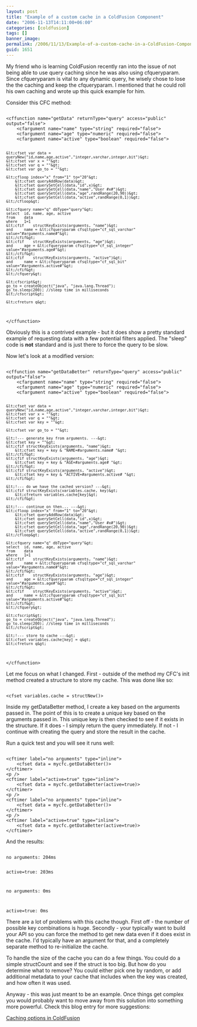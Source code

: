 ```yaml
---
layout: post
title: "Example of a custom cache in a ColdFusion Component"
date: "2006-11-13T14:11:00+06:00"
categories: [coldfusion]
tags: []
banner_image: 
permalink: /2006/11/13/Example-of-a-custom-cache-in-a-ColdFusion-Component
guid: 1651
---
```


My friend who is learning ColdFusion recently ran into the issue of not being able to use query caching since he was also using cfqueryparam. Since cfqueryparam is vital to any dynamic query, he wisely chose to lose the the caching and keep the cfqueryparam. I mentioned that he could roll his own caching and wrote up this quick example for him.
<!--more-->
Consider this CFC method:

<code>
&lt;cffunction name="getData" returnType="query" access="public" output="false"&gt;
	&lt;cfargument name="name" type="string" required="false"&gt;
	&lt;cfargument name="age" type="numeric" required="false"&gt;
	&lt;cfargument name="active" type="boolean" required="false"&gt;
	
	&lt;cfset var data = queryNew("id,name,age,active","integer,varchar,integer,bit")&gt;
	&lt;cfset var x = ""&gt;
	&lt;cfset var q = ""&gt;
	&lt;cfset var go_to = ""&gt;
	
	&lt;cfloop index="x" from="1" to="20"&gt;
		&lt;cfset queryAddRow(data)&gt;
		&lt;cfset querySetCell(data,"id",x)&gt;
		&lt;cfset querySetCell(data,"name","User #x#")&gt;
		&lt;cfset querySetCell(data,"age",randRange(20,90))&gt;
		&lt;cfset querySetCell(data,"active",randRange(0,1))&gt;
	&lt;/cfloop&gt;
	
	&lt;cfquery name="q" dbType="query"&gt;
	select	id, name, age, active
	from	data
	where	1=1
	&lt;cfif	structKeyExists(arguments, "name")&gt;
	and		name = &lt;cfqueryparam cfsqltype="cf_sql_varchar" value="#arguments.name#"&gt;
	&lt;/cfif&gt;
	&lt;cfif	structKeyExists(arguments, "age")&gt;
	and		age = &lt;cfqueryparam cfsqltype="cf_sql_integer" value="#arguments.age#"&gt;
	&lt;/cfif&gt;
	&lt;cfif	structKeyExists(arguments, "active")&gt;
	and		name = &lt;cfqueryparam cfsqltype="cf_sql_bit" value="#arguments.active#"&gt;
	&lt;/cfif&gt;
	&lt;/cfquery&gt;
	
	&lt;cfscript&gt;
	go_to = createObject("java", "java.lang.Thread");
	go_to.sleep(200); //sleep time in milliseconds
	&lt;/cfscript&gt;
	
	&lt;cfreturn q&gt;

&lt;/cffunction&gt;
</code>

Obviously this is a contrived example - but it does show a pretty standard example of requesting data with a few potential filters applied. The "sleep" code is <b>not</b> standard and is just there to force the query to be slow.

Now let's look at a modified version:

<code>
&lt;cffunction name="getDataBetter" returnType="query" access="public" output="false"&gt;
	&lt;cfargument name="name" type="string" required="false"&gt;
	&lt;cfargument name="age" type="numeric" required="false"&gt;
	&lt;cfargument name="active" type="boolean" required="false"&gt;
	
	&lt;cfset var data = queryNew("id,name,age,active","integer,varchar,integer,bit")&gt;
	&lt;cfset var x = ""&gt;
	&lt;cfset var q = ""&gt;
	&lt;cfset var key = ""&gt;
	
	&lt;cfset var go_to = ""&gt;
	
	&lt;!--- generate key from arguments. ---&gt;
	&lt;cfset key = ""&gt;
	&lt;cfif structKeyExists(arguments, "name")&gt;
		&lt;cfset key = key & "NAME=#arguments.name# "&gt;
	&lt;/cfif&gt;
	&lt;cfif structKeyExists(arguments, "age")&gt;
		&lt;cfset key = key & "AGE=#arguments.age# "&gt;
	&lt;/cfif&gt;
	&lt;cfif structKeyExists(arguments, "active")&gt;
		&lt;cfset key = key & "ACTIVE=#arguments.active# "&gt;
	&lt;/cfif&gt;
	
	&lt;!--- do we have the cached version? ---&gt;
	&lt;cfif structKeyExists(variables.cache, key)&gt;
		&lt;cfreturn variables.cache[key]&gt;
	&lt;/cfif&gt;

	&lt;!--- continue on then... ---&gt;	
	&lt;cfloop index="x" from="1" to="20"&gt;
		&lt;cfset queryAddRow(data)&gt;
		&lt;cfset querySetCell(data,"id",x)&gt;
		&lt;cfset querySetCell(data,"name","User #x#")&gt;
		&lt;cfset querySetCell(data,"age",randRange(20,90))&gt;
		&lt;cfset querySetCell(data,"active",randRange(0,1))&gt;
	&lt;/cfloop&gt;
	
	&lt;cfquery name="q" dbType="query"&gt;
	select	id, name, age, active
	from	data
	where	1=1
	&lt;cfif	structKeyExists(arguments, "name")&gt;
	and		name = &lt;cfqueryparam cfsqltype="cf_sql_varchar" value="#arguments.name#"&gt;
	&lt;/cfif&gt;
	&lt;cfif	structKeyExists(arguments, "age")&gt;
	and		age = &lt;cfqueryparam cfsqltype="cf_sql_integer" value="#arguments.age#"&gt;
	&lt;/cfif&gt;
	&lt;cfif	structKeyExists(arguments, "active")&gt;
	and		name = &lt;cfqueryparam cfsqltype="cf_sql_bit" value="#arguments.active#"&gt;
	&lt;/cfif&gt;
	&lt;/cfquery&gt;
	
	&lt;cfscript&gt;
	go_to = createObject("java", "java.lang.Thread");
	go_to.sleep(200); //sleep time in milliseconds
	&lt;/cfscript&gt;
	
	&lt;!--- store to cache ---&gt;
	&lt;cfset variables.cache[key] = q&gt;
	&lt;cfreturn q&gt;

&lt;/cffunction&gt;
</code>

Let me focus on what I changed. First - outside of the method my CFC's init method created a structure to store my cache. This was done like so:

<code>
&lt;cfset variables.cache = structNew()&gt;
</code>

Inside my getDataBetter method, I create a key based on the arguments passed in. The point of this is to create a unique key based on the arguments passed in. This unique key is then checked to see if it exists in the structure. If it does - I simply return the query immediately. If not - I continue with creating the query and store the result in the cache.

Run a quick test and you will see it runs well:

<code>
&lt;cftimer label="no arguments" type="inline"&gt;
	&lt;cfset data = mycfc.getDataBetter()&gt;
&lt;/cftimer&gt;
&lt;p /&gt;
&lt;cftimer label="active=true" type="inline"&gt;
	&lt;cfset data = mycfc.getDataBetter(active=true)&gt;
&lt;/cftimer&gt;
&lt;p /&gt;
&lt;cftimer label="no arguments" type="inline"&gt;
	&lt;cfset data = mycfc.getDataBetter()&gt;
&lt;/cftimer&gt;
&lt;p /&gt;
&lt;cftimer label="active=true" type="inline"&gt;
	&lt;cfset data = mycfc.getDataBetter(active=true)&gt;
&lt;/cftimer&gt;
</code>

And the results:

<code>
no arguments: 204ms

active=true: 203ms

no arguments: 0ms

active=true: 0ms 
</code>

There are a lot of problems with this cache though. First off - the number of possible key combinations is huge. Secondly - your typically want to build your API so you can force the method to get new data even if it does exist in the cache. I'd typically have an argument for that, and a completely separate method to re-initialize the cache. 

To handle the size of the cache you can do a few things. You could do a simple structCount and see if the struct is too big. But how do you determine what to remove? You could either pick one by random, or add additional metadata to your cache that includes when the key was created, and how often it was used. 

Anyway - this was just meant to be an example. Once things get complex you would probably want to move away from this solution into something more powerful. Check this blog entry for more suggestions:

<a href="http://ray.camdenfamily.com/index.cfm/2006/7/19/Caching-options-in-ColdFusion">Caching options in ColdFusion</a>
